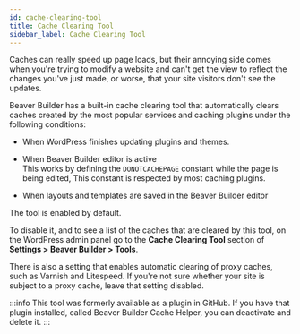 ```yaml
---
id: cache-clearing-tool
title: Cache Clearing Tool
sidebar_label: Cache Clearing Tool
---
```


Caches can really speed up page loads, but their annoying side comes when
you're trying to modify a website and can't get the view to reflect the
changes you've just made, or worse, that your site visitors don't see the
updates.

Beaver Builder has a built-in cache clearing tool that automatically clears
caches created by the most popular services and caching plugins under the
following conditions:

  * When WordPress finishes updating plugins and themes.
  * When Beaver Builder editor is active  
This works by defining the `DONOTCACHEPAGE` constant while the page is being
edited, This constant is respected by most caching plugins.

  * When layouts and templates are saved in the Beaver Builder editor

The tool is enabled by default. 

To disable it, and to see a list of the caches that are cleared by this tool, on the WordPress admin panel go to the **Cache Clearing Tool** section of **Settings > Beaver Builder > Tools**.

There is also a setting that enables automatic clearing of proxy caches, such
as Varnish and Litespeed. If you're not sure whether your site is subject to a
proxy cache, leave that setting disabled.

:::info
This tool was formerly available as a plugin in GitHub. If you have
that plugin installed, called Beaver Builder Cache Helper, you can deactivate and
delete it.
:::
